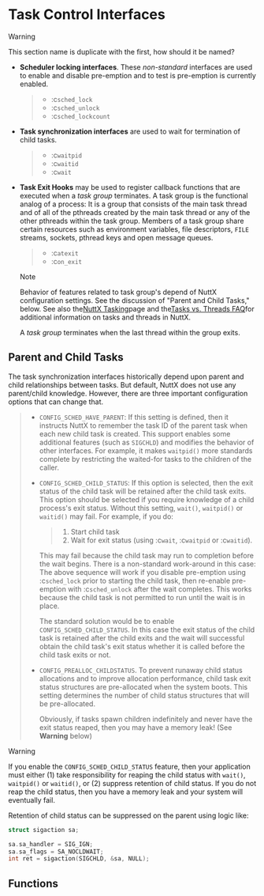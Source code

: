 # Task Control Interfaces

<div class="warning">

<div class="title">

Warning

</div>

This section name is duplicate with the first, how should it be named?

</div>

  - **Scheduler locking interfaces**. These *non-standard* interfaces
    are used to enable and disable pre-emption and to test is
    pre-emption is currently enabled.
    
    >   - :c`sched_lock`
    >   - :c`sched_unlock`
    >   - :c`sched_lockcount`

  - **Task synchronization interfaces** are used to wait for termination
    of child tasks.
    
    >   - :c`waitpid`
    >   - :c`waitid`
    >   - :c`wait`

  - **Task Exit Hooks** may be used to register callback functions that
    are executed when a *task group* terminates. A task group is the
    functional analog of a process: It is a group that consists of the
    main task thread and of all of the pthreads created by the main task
    thread or any of the other pthreads within the task group. Members
    of a task group share certain resources such as environment
    variables, file descriptors, `FILE` streams, sockets, pthread keys
    and open message queues.
    
    >   - :c`atexit`
    >   - :c`on_exit`
    
    <div class="note">
    
    <div class="title">
    
    Note
    
    </div>
    
    Behavior of features related to task group's depend of NuttX
    configuration settings. See the discussion of "Parent and Child
    Tasks," below. See also the[NuttX
    Tasking](https://cwiki.apache.org/confluence/display/NUTTX/NuttX+Tasking)page
    and the[Tasks vs. Threads
    FAQ](https://cwiki.apache.org/confluence/display/NUTTX/Tasks+vs.+Threads+FAQ)for
    additional information on tasks and threads in NuttX.
    
    </div>
    
    A *task group* terminates when the last thread within the group
    exits.

## Parent and Child Tasks

The task synchronization interfaces historically depend upon parent and
child relationships between tasks. But default, NuttX does not use any
parent/child knowledge. However, there are three important configuration
options that can change that.

>   - `CONFIG_SCHED_HAVE_PARENT`: If this setting is defined, then it
>     instructs NuttX to remember the task ID of the parent task when
>     each new child task is created. This support enables some
>     additional features (such as `SIGCHLD`) and modifies the behavior
>     of other interfaces. For example, it makes `waitpid()` more
>     standards complete by restricting the waited-for tasks to the
>     children of the caller.
> 
>   - `CONFIG_SCHED_CHILD_STATUS`: If this option is selected, then the
>     exit status of the child task will be retained after the child
>     task exits. This option should be selected if you require
>     knowledge of a child process's exit status. Without this setting,
>     `wait()`, `waitpid()` or `waitid()` may fail. For example, if you
>     do:
>     
>     > 1.  Start child task
>     > 2.  Wait for exit status (using :c`wait`, :c`waitpid` or
>     >     :c`waitid`).
>     
>     This may fail because the child task may run to completion before
>     the wait begins. There is a non-standard work-around in this case:
>     The above sequence will work if you disable pre-emption using
>     :c`sched_lock` prior to starting the child task, then re-enable
>     pre-emption with :c`sched_unlock` after the wait completes. This
>     works because the child task is not permitted to run until the
>     wait is in place.
>     
>     The standard solution would be to enable
>     `CONFIG_SCHED_CHILD_STATUS`. In this case the exit status of the
>     child task is retained after the child exits and the wait will
>     successful obtain the child task's exit status whether it is
>     called before the child task exits or not.
> 
>   - `CONFIG_PREALLOC_CHILDSTATUS`. To prevent runaway child status
>     allocations and to improve allocation performance, child task exit
>     status structures are pre-allocated when the system boots. This
>     setting determines the number of child status structures that will
>     be pre-allocated.
>     
>     Obviously, if tasks spawn children indefinitely and never have the
>     exit status reaped, then you may have a memory leak\! (See
>     **Warning** below)

<div class="warning">

<div class="title">

Warning

</div>

If you enable the `CONFIG_SCHED_CHILD_STATUS` feature, then your
application must either (1) take responsibility for reaping the child
status with `wait()`, `waitpid()` or `waitid()`, or (2) suppress
retention of child status. If you do not reap the child status, then you
have a memory leak and your system will eventually fail.

</div>

Retention of child status can be suppressed on the parent using logic
like:

``` c
struct sigaction sa;

sa.sa_handler = SIG_IGN;
sa.sa_flags = SA_NOCLDWAIT;
int ret = sigaction(SIGCHLD, &sa, NULL);
```

## Functions
